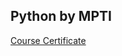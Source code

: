 ## Python by MPTI
[Course Certificate](https://www.coursera.org/account/accomplishments/certificate/8XCJ87K6S8MZ)
